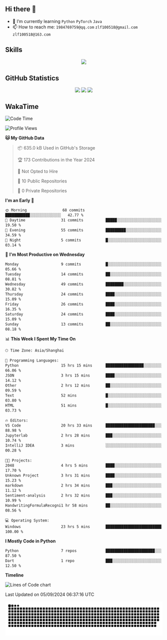 ## Hi there 👋

- 🌱 I’m currently learning `Python` `PyTorch` `Java`
- 📫 How to reach me: `1984769759@qq.com` `zlf100518@gmail.com` `zlf100518@163.com`

## Skills
<div align="center"> <img src="https://skillicons.dev/icons?i=python,linux,git,github,html,css,js" /> </div>

## GitHub Statistics

<div align="center">
  <img src="https://github-readme-stats.vercel.app/api?username=mrcchenfeng&show_icons=true&theme=tokyonight" />
  <img src="https://github-readme-stats.vercel.app/api/top-langs/?username=mrcchenfeng&show_icons=true&theme=tokyonight" />
  <img src="https://github-readme-activity-graph.vercel.app/graph?username=mrcchenfeng&theme=xcode" />
</div>

## WakaTime

<!--START_SECTION:waka-->
![Code Time](http://img.shields.io/badge/Code%20Time-81%20hrs%2023%20mins-blue)

![Profile Views](http://img.shields.io/badge/Profile%20Views-2-blue)

**🐱 My GitHub Data** 

> 📦 635.0 kB Used in GitHub's Storage 
 > 
> 🏆 173 Contributions in the Year 2024
 > 
> 🚫 Not Opted to Hire
 > 
> 📜 10 Public Repositories 
 > 
> 🔑 0 Private Repositories 
 > 
**I'm an Early 🐤** 

```text
🌞 Morning                68 commits          ███████████░░░░░░░░░░░░░░   42.77 % 
🌆 Daytime                31 commits          █████░░░░░░░░░░░░░░░░░░░░   19.50 % 
🌃 Evening                55 commits          █████████░░░░░░░░░░░░░░░░   34.59 % 
🌙 Night                  5 commits           █░░░░░░░░░░░░░░░░░░░░░░░░   03.14 % 
```
📅 **I'm Most Productive on Wednesday** 

```text
Monday                   9 commits           █░░░░░░░░░░░░░░░░░░░░░░░░   05.66 % 
Tuesday                  14 commits          ██░░░░░░░░░░░░░░░░░░░░░░░   08.81 % 
Wednesday                49 commits          ████████░░░░░░░░░░░░░░░░░   30.82 % 
Thursday                 24 commits          ████░░░░░░░░░░░░░░░░░░░░░   15.09 % 
Friday                   26 commits          ████░░░░░░░░░░░░░░░░░░░░░   16.35 % 
Saturday                 24 commits          ████░░░░░░░░░░░░░░░░░░░░░   15.09 % 
Sunday                   13 commits          ██░░░░░░░░░░░░░░░░░░░░░░░   08.18 % 
```


📊 **This Week I Spent My Time On** 

```text
🕑︎ Time Zone: Asia/Shanghai

💬 Programming Languages: 
Python                   15 hrs 15 mins      █████████████████░░░░░░░░   66.06 % 
JSON                     3 hrs 15 mins       ████░░░░░░░░░░░░░░░░░░░░░   14.12 % 
Other                    2 hrs 12 mins       ██░░░░░░░░░░░░░░░░░░░░░░░   09.59 % 
Text                     52 mins             █░░░░░░░░░░░░░░░░░░░░░░░░   03.80 % 
HTML                     51 mins             █░░░░░░░░░░░░░░░░░░░░░░░░   03.73 % 

🔥 Editors: 
VS Code                  20 hrs 33 mins      ██████████████████████░░░   88.98 % 
Jupyterlab               2 hrs 28 mins       ███░░░░░░░░░░░░░░░░░░░░░░   10.74 % 
IntelliJ IDEA            3 mins              ░░░░░░░░░░░░░░░░░░░░░░░░░   00.28 % 

🐱‍💻 Projects: 
2048                     4 hrs 5 mins        ████░░░░░░░░░░░░░░░░░░░░░   17.70 % 
Unknown Project          3 hrs 31 mins       ████░░░░░░░░░░░░░░░░░░░░░   15.23 % 
markdown                 2 hrs 34 mins       ███░░░░░░░░░░░░░░░░░░░░░░   11.12 % 
Sentiment-analysis       2 hrs 32 mins       ███░░░░░░░░░░░░░░░░░░░░░░   10.99 % 
HandwritingFormulaRecogni1 hr 58 mins        ██░░░░░░░░░░░░░░░░░░░░░░░   08.56 % 

💻 Operating System: 
Windows                  23 hrs 5 mins       █████████████████████████   100.00 % 
```

**I Mostly Code in Python** 

```text
Python                   7 repos             ██████████████████████░░░   87.50 % 
Dart                     1 repo              ███░░░░░░░░░░░░░░░░░░░░░░   12.50 % 
```



**Timeline**

![Lines of Code chart](https://raw.githubusercontent.com/mrcchenfeng/mrcchenfeng/main/assets/bar_graph.png)


 Last Updated on 05/09/2024 06:37:16 UTC
<!--END_SECTION:waka-->

<div align="center"><img src="./assets/github-snake-dark.svg" /></div>
